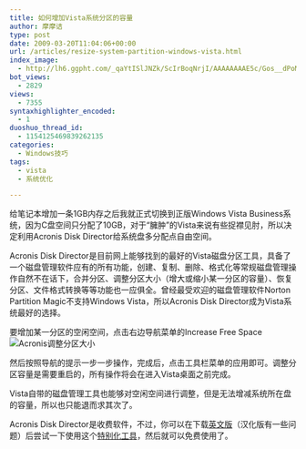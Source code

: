```yaml
---
title: 如何增加Vista系统分区的容量
author: 摩摩诘
type: post
date: 2009-03-20T11:04:06+00:00
url: /articles/resize-system-partition-windows-vista.html
index_image:
  - http://lh6.ggpht.com/_qaYtISlJNZk/ScIrBoqNrjI/AAAAAAAAE5c/Gos__dPoMMI/s200/acronis.jpg
bot_views:
  - 2829
views:
  - 7355
syntaxhighlighter_encoded:
  - 1
duoshuo_thread_id:
  - 1154125469839262135
categories:
  - Windows技巧
tags:
  - vista
  - 系统优化

---
```

给笔记本增加一条1GB内存之后我就正式切换到正版Windows Vista Business系统，因为C盘空间只分配了10GB，对于“臃肿”的Vista来说有些捉襟见肘，所以决定利用Acronis Disk Director给系统盘多分配点自由空间。

Acronis Disk Director是目前网上能够找到的最好的Vista磁盘分区工具，具备了一个磁盘管理软件应有的所有功能，创建、复制、删除、格式化等常规磁盘管理操作自然不在话下，合并分区、调整分区大小（增大或缩小某一分区的容量）、恢复分区、文件格式转换等等功能也一应俱全。曾经最受欢迎的磁盘管理软件Norton Partition Magic不支持Windows Vista，所以Acronis Disk Director成为Vista系统最好的选择。

<!--more-->

要增加某一分区的空闲空间，点击右边导航菜单的Increase Free Space![Acronis调整分区大小][1]

然后按照导航的提示一步一步操作，完成后，点击工具栏菜单的应用即可。调整分区容量是需要重启的，所有操作将会在进入Vista桌面之前完成。

Vista自带的磁盘管理工具也能够对空闲空间进行调整，但是无法增减系统所在盘的容量，所以也只能退而求其次了。

Acronis Disk Director是收费软件，不过，你可以在下载[英文版][2]（汉化版有一些问题）后尝试一下使用这个[特别化工具][3]，然后就可以免费使用了。

 [1]: http://digglife.qiniudn.com/wp-content/uploads/archive/acronis-increase.jpg
 [2]: http://www.acronis.com/homecomputing/download/link/?DiskDirectorSuite10.0_d_en.exe "Acronis Disk Director英文版"
 [3]: http://www.fileden.com/getfile.php?file_path=http://www.fileden.com/files/2008/11/6/2176503/Acronis-keygen.zip